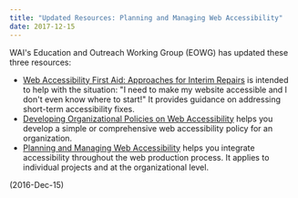 ```yaml
---
title: "Updated Resources: Planning and Managing Web Accessibility"
date: 2017-12-15
---
```

<p>WAI's Education and Outreach Working Group (EOWG) has updated these three resources:</p>
<ul>
<li><a href="https://www.w3.org/WAI/impl/improving">Web Accessibility First Aid: Approaches for Interim Repairs</a> is intended to help with the situation: "I need to make my website accessible and I don't even know where to start!" It provides guidance on addressing short-term accessibility fixes.</li>
<li><a href="https://www.w3.org/WAI/impl/pol">Developing Organizational Policies on Web Accessibility</a> helps you develop  a simple or comprehensive web accessibility policy for an organization.</li>
<li><a href="https://www.w3.org/WAI/impl/">Planning and Managing Web Accessibility</a> helps you integrate accessibility throughout the web production process. It applies to individual projects and at the organizational level.</li>
</ul>
<p>(<span class="date">2016-Dec-15</span>)</p>